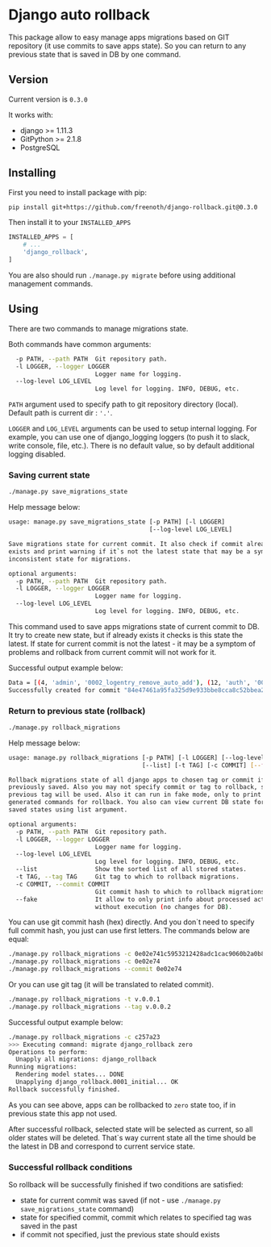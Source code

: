 # Django auto rollback
This package allow to easy manage apps migrations based on GIT repository (it use commits to save apps state).
So you can return to any previous state that is saved in DB by one command.

## Version
Current version is `0.3.0`

It works with:
- django >= 1.11.3
- GitPython >= 2.1.8
- PostgreSQL

## Installing

First you need to install package with pip:
```bash
pip install git+https://github.com/freenoth/django-rollback.git@0.3.0
```

Then install it to your `INSTALLED_APPS`
```python
INSTALLED_APPS = [
    # ...
    'django_rollback',
]
```

You are also should run `./manage.py migrate` before using additional management commands.

## Using
There are two commands to manage migrations state.

Both commands have common arguments:
```bash
  -p PATH, --path PATH  Git repository path.
  -l LOGGER, --logger LOGGER
                        Logger name for logging.
  --log-level LOG_LEVEL
                        Log level for logging. INFO, DEBUG, etc.

```
`PATH` argument used to specify path to git repository directory (local). Default path is current dir : `'.'`.

`LOGGER` and `LOG_LEVEL` arguments can be used to setup internal logging. For example, you can use one of django_logging loggers (to push it to slack, write console, file, etc.). There is no default value, so by default additional logging disabled.

### Saving current state
```bash
./manage.py save_migrations_state
```
Help message below:
```bash
usage: manage.py save_migrations_state [-p PATH] [-l LOGGER]
                                       [--log-level LOG_LEVEL]

Save migrations state for current commit. It also check if commit already
exists and print warning if it`s not the latest state that may be a symptom of
inconsistent state for migrations.

optional arguments:
  -p PATH, --path PATH  Git repository path.
  -l LOGGER, --logger LOGGER
                        Logger name for logging.
  --log-level LOG_LEVEL
                        Log level for logging. INFO, DEBUG, etc.

```
This command used to save apps migrations state of current commit to DB. It try to create new state, but if already exists it checks is this state the latest.
If state for current commit is not the latest - it may be a symptom of problems and rollback from current commit will not work for it.

Successful output example below:
```bash
Data = [(4, 'admin', '0002_logentry_remove_auto_add'), (12, 'auth', '0008_alter_user_username_max_length'), (5, 'contenttypes', '0002_remove_content_type_name'), (16, 'django_auto_rollback', '0001_initial'), (17, 'django_rollback', '0001_initial'), (14, 'sessions', '0001_initial')].
Successfully created for commit "84e47461a95fa325d9e933bbe8cca8c52bbea203".
```

### Return to previous state (rollback)
```bash
./manage.py rollback_migrations
```
Help message below:
```bash
usage: manage.py rollback_migrations [-p PATH] [-l LOGGER] [--log-level LOG_LEVEL]
                                     [--list] [-t TAG] [-c COMMIT] [--fake]

Rollback migrations state of all django apps to chosen tag or commit if
previously saved. Also you may not specify commit or tag to rollback, so the
previous tag will be used. Also it can run in fake mode, only to print
generated commands for rollback. You also can view current DB state for all
saved states using list argument.

optional arguments:
  -p PATH, --path PATH  Git repository path.
  -l LOGGER, --logger LOGGER
                        Logger name for logging.
  --log-level LOG_LEVEL
                        Log level for logging. INFO, DEBUG, etc.
  --list                Show the sorted list of all stored states.
  -t TAG, --tag TAG     Git tag to which to rollback migrations.
  -c COMMIT, --commit COMMIT
                        Git commit hash to which to rollback migrations.
  --fake                It allow to only print info about processed actions
                        without execution (no changes for DB).
```

You can use git commit hash (hex) directly. And you don`t need to specify full commit hash, you just can use first letters.
The commands below are equal:
```bash
./manage.py rollback_migrations -c 0e02e741c5953212428adc1cac9060b2a0b8626b
./manage.py rollback_migrations -c 0e02e74
./manage.py rollback_migrations --commit 0e02e74
```
Or you can use git tag (it will be translated to related commit).
```bash
./manage.py rollback_migrations -t v.0.0.1
./manage.py rollback_migrations --tag v.0.0.2
```

Successful output example below:
```bash
./manage.py rollback_migrations -c c257a23
>>> Executing command: migrate django_rollback zero
Operations to perform:
  Unapply all migrations: django_rollback
Running migrations:
  Rendering model states... DONE
  Unapplying django_rollback.0001_initial... OK
Rollback successfully finished.
```

As you can see above, apps can be rollbacked to `zero` state too, if in previous state this app not used.

After successful rollback, selected state will be selected as current, so all older states will be deleted.
That`s way current state all the time should be the latest in DB and correspond to current service state.

### Successful rollback conditions
So rollback will be successfully finished if two conditions are satisfied:
- state for current commit was saved (if not - use `./manage.py save_migrations_state` command)
- state for specified commit, commit which relates to specified tag was saved in the past
- if commit not specified, just the previous state should exists 

